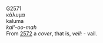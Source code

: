 <body>
  <p>G2571<br>  κάλυμα  <br> kaluma  <br><i>kal‘-oo-mah </i><br>From <a href="g2572.htm">2572</a>  a <i>cover</i>, that is, <i>veil:</i> - vail.<br></p>
 </body>